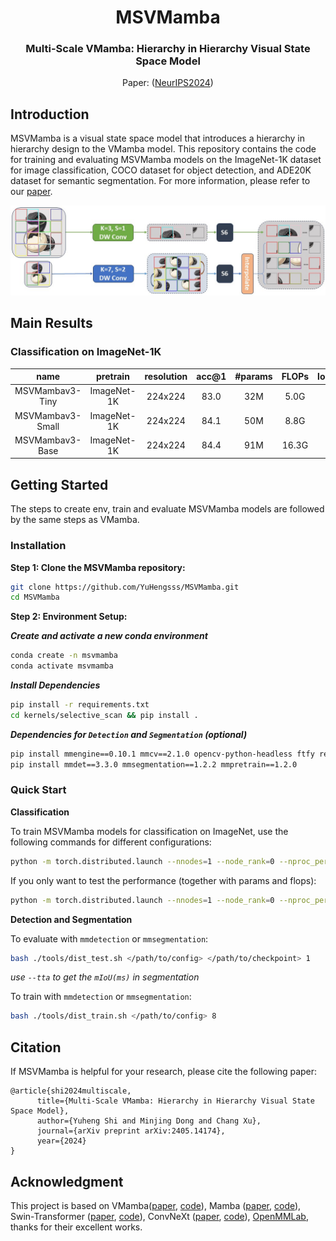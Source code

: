 
<div align="center">
<h1>MSVMamba </h1>
<h3>Multi-Scale VMamba: Hierarchy in Hierarchy Visual State Space Model</h3>

Paper: ([NeurIPS2024](https://openreview.net/pdf?id=r70jUOpDCM))
</div>



## Introduction
MSVMamba is a visual state space model that introduces a hierarchy in hierarchy design to the VMamba model. This repository contains the code for training and evaluating MSVMamba models on the ImageNet-1K dataset for image classification, COCO dataset for object detection, and ADE20K dataset for semantic segmentation.
For more information, please refer to our [paper](https://openreview.net/pdf?id=r70jUOpDCM).

<p align="center">
  <img src="./assets/ms2d.jpg" width="800" />
</p>

## Main Results

### **Classification on ImageNet-1K**

|       name       | pretrain | resolution | acc@1 | #params | FLOPs |                                                                              logs&ckpts                                                                               | 
|:----------------:| :---: | :---: |:-----:|:-------:|:-----:|:---------------------------------------------------------------------------------------------------------------------------------------------------------------------:|
| MSVMambav3-Tiny  | ImageNet-1K | 224x224 | 83.0  |   32M   | 5.0G  |                                          [ckpt](https://huggingface.co/YuhengSSS/MSVMamba/blob/main/msvmambav3_tiny_224.pth)                                          | 
| MSVMambav3-Small | ImageNet-1K | 224x224 | 84.1  |   50M   | 8.8G  |                                                                               [ckpt](https://huggingface.co/YuhengSSS/MSVMamba/blob/main/msvmambav3_small_224.pth)                                                                                | 
| MSVMambav3-Base  | ImageNet-1K | 224x224 | 84.4  |   91M   | 16.3G |                                                                               [ckpt](https://huggingface.co/YuhengSSS/MSVMamba/blob/main/msvmambav3_base_224.pth)                                                                                | 



## Getting Started
The steps to create env, train and evaluate MSVMamba models are followed by the same steps as VMamba.

### Installation

**Step 1: Clone the MSVMamba repository:**

```bash
git clone https://github.com/YuHengsss/MSVMamba.git
cd MSVMamba
```

**Step 2: Environment Setup:**

***Create and activate a new conda environment***

```bash
conda create -n msvmamba
conda activate msvmamba
```

***Install Dependencies***

```bash
pip install -r requirements.txt
cd kernels/selective_scan && pip install .
```
<!-- cd kernels/cross_scan && pip install . -->


***Dependencies for `Detection` and `Segmentation` (optional)***

```bash
pip install mmengine==0.10.1 mmcv==2.1.0 opencv-python-headless ftfy regex
pip install mmdet==3.3.0 mmsegmentation==1.2.2 mmpretrain==1.2.0
```

<!-- conda create -n cu12 python=3.10 -y && conda activate cu12
pip install torch torchvision torchaudio --index-url https://download.pytorch.org/whl/cu121
# install cuda121 for windows
# install https://visualstudio.microsoft.com/visual-cpp-build-tools/
pip install timm==0.4.12 fvcore packaging -->


### Quick Start

**Classification**

To train MSVMamba models for classification on ImageNet, use the following commands for different configurations:

```bash
python -m torch.distributed.launch --nnodes=1 --node_rank=0 --nproc_per_node=8 --master_addr="127.0.0.1" --master_port=29501 main.py --cfg </path/to/config> --batch-size 128 --data-path </path/of/dataset> --output /tmp
```

If you only want to test the performance (together with params and flops):

```bash
python -m torch.distributed.launch --nnodes=1 --node_rank=0 --nproc_per_node=1 --master_addr="127.0.0.1" --master_port=29501 main.py --cfg </path/to/config> --batch-size 128 --data-path </path/of/dataset> --output /tmp --resume </path/of/checkpoint> --eval
```

**Detection and Segmentation**

To evaluate with `mmdetection` or `mmsegmentation`:
```bash
bash ./tools/dist_test.sh </path/to/config> </path/to/checkpoint> 1
```
*use `--tta` to get the `mIoU(ms)` in segmentation*

To train with `mmdetection` or `mmsegmentation`:
```bash
bash ./tools/dist_train.sh </path/to/config> 8
```


## Citation
If MSVMamba is helpful for your research, please cite the following paper:
```
@article{shi2024multiscale,
      title={Multi-Scale VMamba: Hierarchy in Hierarchy Visual State Space Model}, 
      author={Yuheng Shi and Minjing Dong and Chang Xu},
      journal={arXiv preprint arXiv:2405.14174},
      year={2024}
}
```

## Acknowledgment

This project is based on VMamba([paper](https://arxiv.org/abs/2401.10166), [code](https://github.com/MzeroMiko/VMamba)), Mamba ([paper](https://arxiv.org/abs/2312.00752), [code](https://github.com/state-spaces/mamba)), Swin-Transformer ([paper](https://arxiv.org/pdf/2103.14030.pdf), [code](https://github.com/microsoft/Swin-Transformer)), ConvNeXt ([paper](https://arxiv.org/abs/2201.03545), [code](https://github.com/facebookresearch/ConvNeXt)), [OpenMMLab](https://github.com/open-mmlab),
 thanks for their excellent works.

